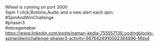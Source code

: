 Wheel is running on port 3000 <br />
1spin 1 click,Buttons,Audio and a new alert each spin. <br />
#SpinAndWinChallenge <br />
#phaser3 <br />
#xboxgamebar <br />
https://www.linkedin.com/posts/naman-kedia-755557139_codingblocks-spinandwinchallenge-phaser3-activity-6676424910002384896-Mds4
